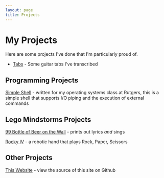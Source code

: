 ```yaml
---
layout: page
title: Projects
---
```


# My Projects

Here are some projects I've done that I'm particularly proud of.

* [Tabs](tabs) - Some guitar tabs I've transcribed

## Programming Projects

[Simple Shell](/projects/simpleshell) - written for my operating systems class at
Rutgers, this is a simple shell that supports I/O piping and the execution of
external commands

## Lego Mindstorms Projects

[99 Bottle of Beer on the Wall](/projects/99bottles) - prints out lyrics *and* sings

[Rocky IV](/projects/rocky4) - a robotic hand that plays Rock, Paper, Scissors

## Other Projects

[This Website](https://github.com/robotmlg/mattgoldman.us) - view the source of this site on Github
